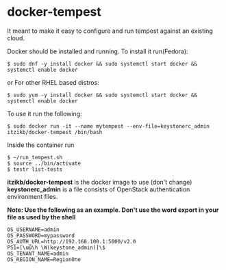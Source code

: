 # docker-tempest
It meant to make it easy to configure and run tempest against an existing cloud.

Docker should be installed and running.
To install it run(Fedora):
```
$ sudo dnf -y install docker && sudo systemctl start docker && systemctl enable docker
```
or For other RHEL based distros:
```
$ sudo yum -y install docker && sudo systemctl start docker && systemctl enable docker
```

To use it run the following:
```
$ sudo docker run -it --name mytempest --env-file=keystonerc_admin itzikb/docker-tempest /bin/bash
```
Inside the container run
```
$ ~/run_tempest.sh
$ source ../bin/activate
$ testr list-tests
```
**itzikb/docker-tempest** is the docker image to use (don't change)  
**keystonerc_admin** is a file consists of OpenStack authentication environment files.

**Note: Use the following as an example. Don't use the word export in your file as used by the shell**
```
OS_USERNAME=admin
OS_PASSWORD=mypassword
OS_AUTH_URL=http://192.168.100.1:5000/v2.0
PS1=[\u@\h \W(keystone_admin)]\$
OS_TENANT_NAME=admin
OS_REGION_NAME=RegionOne
```
